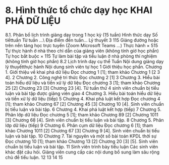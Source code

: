 # 8. Hình thức tổ chức dạy học KHAI PHÁ DỮ LIỆU
8.1. Phân bổ lịch trình giảng dạy trong 1 học kỳ (15 tuần) Hình thức dạy Số tiếttuần Từ tuần ...\ Địa điểm đến tuần... Lý thuyết 3 115 Giảng đường hoặc trên nền tảng học trực tuyến (Zoom Microsoft Teams ...) Thực hành × 515 Tự thực hành ở nhà theo chỉ dẫn của giảng viên (không tính giờ học phần) Tự học bắt buộc × 115 Tự làm bài tập và tiểu luận ở nhà phòng thí nghiệm (không tính giờ học phần) 8.2 Lịch trình dạy cụ thể Tuần Nội dung giảng dạy lý thuyếtthực hành Nội dung sinh viên tự học 1 Giới thiệu học phần. Chương 1. Giới thiệu về khai phá dữ liệu Đọc chương 1 \[1\]; tham khảo Chương 1 \[2 3 4\]. 2 Chương 2. Công nghệ tri thức Đọc chương 2 \[1\] 3 Chương 3. Hiểu bài toán hiểu dữ liệu và tiền xử lý dữ liệu Đọc chương 3 \[1\]; tham khảo Chương 25 \[2\] Chương 23 \[3\] Chương 23 \[4\]. Từ tuần thứ 4 sinh viên chuẩn bị tiểu luận và bài tập được giảng viên giao 4 Chương 3. Hiểu bài toán hiểu dữ liệu và tiền xử lý dữ liệu (tiếp) 5 Chương 4. Khai phá luật kết hợp Đọc chương 4 \[1\]; tham khảo Chương 67 \[2\] Chương 45 \[3\] Chương 10 \[4\]. Sinh viên chuẩn bị tiểu luận và bài tập. 6 Chương 4. Khai phá luật kết hợp (tiếp) 7 Chương 5. Phân lớp dữ liệu Đọc chương 5 \[1\]; tham khảo Chương 89 \[2\] Chương 1011 \[3\] Chương 68 \[4\]. Sinh viên chuẩn bị tiểu luận và bài tập. 8 Chương 5. Phân lớp dữ liệu (tiếp) 9 Chương 6. Phân cụm dữ liệu Đọc chương 6 \[1\]; tham khảo Chương 1011 \[2\] Chương 67 \[3\] Chương 9 \[4\]. Sinh viên chuẩn bị tiểu luận và bài tập. 10 Chương 7. Tài nguyên và một số bài toán KPDL thời sự Đọc chương 10 \[1\]; tham khảo Chương 13 \[2\] Chương 20 \[3\] \[5\]. Sinh viên chuẩn bị tiểu luận và bài tập. 11 Sinh viên trình bày tiểu luận Các sinh viên khác đặt câu hỏi. Giảng viên cung cấp các nội dung bổ sung làm sâu rộng chủ đề tiểu luận. 12 13 14 15
